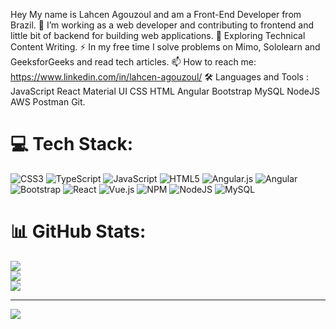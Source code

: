 Hey My name is Lahcen Agouzoul and am a Front-End Developer from Brazil.
🔭 I’m working as a web developer and contributing to frontend and little bit of backend for building web applications.
🌱 Exploring Technical Content Writing.
⚡ In my free time I solve problems on Mimo, Sololearn and GeeksforGeeks and read tech articles.
📫 How to reach me:   https://www.linkedin.com/in/lahcen-agouzoul/
🛠  Languages and Tools :
JavaScript  React  Material UI  CSS  HTML  Angular Bootstrap  MySQL  NodeJS  AWS  Postman  Git.

# 💻 Tech Stack:
![CSS3](https://img.shields.io/badge/css3-%231572B6.svg?style=for-the-badge&logo=css3&logoColor=white) ![TypeScript](https://img.shields.io/badge/typescript-%23007ACC.svg?style=for-the-badge&logo=typescript&logoColor=white) ![JavaScript](https://img.shields.io/badge/javascript-%23323330.svg?style=for-the-badge&logo=javascript&logoColor=%23F7DF1E) ![HTML5](https://img.shields.io/badge/html5-%23E34F26.svg?style=for-the-badge&logo=html5&logoColor=white) ![Angular.js](https://img.shields.io/badge/angular.js-%23E23237.svg?style=for-the-badge&logo=angularjs&logoColor=white) ![Angular](https://img.shields.io/badge/angular-%23DD0031.svg?style=for-the-badge&logo=angular&logoColor=white) ![Bootstrap](https://img.shields.io/badge/bootstrap-%23563D7C.svg?style=for-the-badge&logo=bootstrap&logoColor=white) ![React](https://img.shields.io/badge/react-%2320232a.svg?style=for-the-badge&logo=react&logoColor=%2361DAFB) ![Vue.js](https://img.shields.io/badge/vuejs-%2335495e.svg?style=for-the-badge&logo=vuedotjs&logoColor=%234FC08D) ![NPM](https://img.shields.io/badge/NPM-%23000000.svg?style=for-the-badge&logo=npm&logoColor=white) ![NodeJS](https://img.shields.io/badge/node.js-6DA55F?style=for-the-badge&logo=node.js&logoColor=white) ![MySQL](https://img.shields.io/badge/mysql-%2300f.svg?style=for-the-badge&logo=mysql&logoColor=white)
# 📊 GitHub Stats:
![](https://github-readme-stats.vercel.app/api?username=lahcen-88&theme=dark&hide_border=false&include_all_commits=false&count_private=false)<br/>
![](https://github-readme-streak-stats.herokuapp.com/?user=lahcen-88&theme=dark&hide_border=false)<br/>
![](https://github-readme-stats.vercel.app/api/top-langs/?username=lahcen-88&theme=dark&hide_border=false&include_all_commits=false&count_private=false&layout=compact)

---
[![](https://visitcount.itsvg.in/api?id=lahcen-88&icon=0&color=0)](https://visitcount.itsvg.in)

<!-- Proudly created with GPRM ( https://gprm.itsvg.in ) -->
